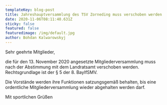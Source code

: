 ```yaml
---
templateKey: blog-post
title: Jahreshauptversammlung des TSV Zorneding muss verschoben werden
date: 2020-11-06T08:11:40.631Z
sticky: false
featured: false
featuredimage: /img/default.jpg
author: Bohdan Kalwarowskyj
---
```

Sehr geehrte Mitglieder,

die für den 13. November 2020 angesetzte Mitgliederversammlung muss nach
der Abstimmung mit dem Landratsamt verschoben werden. Rechtsgrundlage ist
der § 5 der 8. BayIfSMV.

Die Vorstände werden ihre Funktionen satzungsgemäß behalten, bis eine
ordentliche Mitgliederversammlung wieder abgehalten werden darf.

Mit sportlichen Grüßen